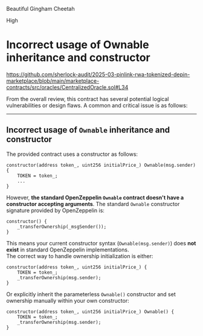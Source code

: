 Beautiful Gingham Cheetah

High

# Incorrect usage of Ownable inheritance and constructor

https://github.com/sherlock-audit/2025-03-pinlink-rwa-tokenized-depin-marketplace/blob/main/marketplace-contracts/src/oracles/CentralizedOracle.sol#L34

From the overall review, this contract has several potential logical vulnerabilities or design flaws. A common and critical issue is as follows:

---

## Incorrect usage of `Ownable` inheritance and constructor

The provided contract uses a constructor as follows:

```solidity
constructor(address token_, uint256 initialPrice_) Ownable(msg.sender) {
    TOKEN = token_;
    ...
}
```

However, **the standard OpenZeppelin `Ownable` contract doesn't have a constructor accepting arguments**. The standard `Ownable` constructor signature provided by OpenZeppelin is:

```solidity
constructor() {
    _transferOwnership(_msgSender());
}
```

This means your current constructor syntax (`Ownable(msg.sender)`) does **not exist** in standard OpenZeppelin implementations.  
The correct way to handle ownership initialization is either:

```solidity
constructor(address token_, uint256 initialPrice_) {
    TOKEN = token_;
    _transferOwnership(msg.sender);
}
```

Or explicitly inherit the parameterless `Ownable()` constructor and set ownership manually within your own constructor:

```solidity
constructor(address token_, uint256 initialPrice_) Ownable() {
    TOKEN = token_;
    _transferOwnership(msg.sender);
}
```